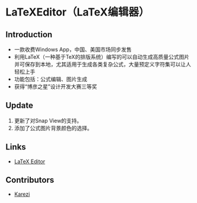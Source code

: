 LaTeXEditor（LaTeX编辑器）
===========

## Introduction
- 一款收费Windows App，中国、美国市场同步发售
- 利用LaTeX（一种基于TeX的排版系统）编写的可以自动生成高质量公式图片并可保存到本地，尤其适用于生成各类复杂公式，大量预定义字符集可以让人轻松上手
- 功能包括：公式编辑、图片生成
- 获得“博彦之星”设计开发大赛三等奖

## Update
1. 更新了对Snap View的支持。
2. 添加了公式图片背景颜色的选择。

## Links
* [LaTeX Editor](http://apps.microsoft.com/windows/zh-cn/app/latex-editor/16464211-ccbd-495f-92f1-f89a21d09d84)

## Contributors
* [Karezi](http://karez1.com/)
